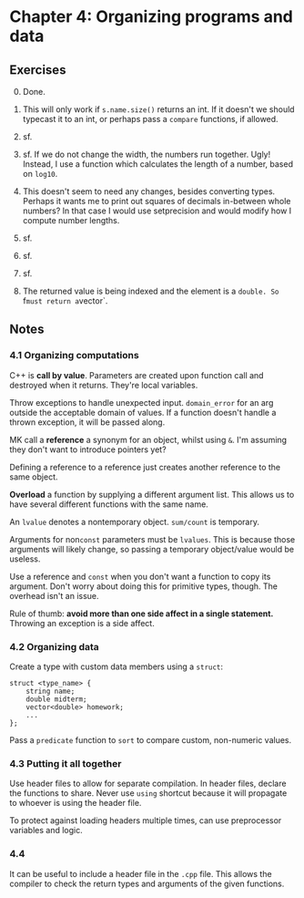 # Chapter 4: Organizing programs and data

## Exercises
0. Done.

1. This will only work if `s.name.size()` returns an int. If it doesn't we should typecast it to an int, or perhaps pass a `compare` functions, if allowed.

2. sf.

3. sf. If we do not change the width, the numbers run together. Ugly! Instead, I use a function which calculates the length of a number, based on `log10`.

4. This doesn't seem to need any changes, besides converting types. Perhaps it wants me to print out squares of decimals in-between whole numbers? In that case I would use setprecision and would modify how I compute number lengths.

5. sf.

6. sf.

7. sf.

8. The returned value is being indexed and the element is a `double. So `f` must return a `vector<double>`.


## Notes

### 4.1 Organizing computations
C++ is **call by value**.
Parameters are created upon function call and destroyed when it returns.
They're local variables.

Throw exceptions to handle unexpected input.
`domain_error` for an arg outside the acceptable domain of values.
If a function doesn't handle a thrown exception, it will be passed along.

MK call a **reference** a synonym for an object, whilst using `&`.
I'm assuming they don't want to introduce pointers yet?

Defining a reference to a reference just creates another reference to the same object.

**Overload** a function by supplying a different argument list.
This allows us to have several different functions with the same name.

An `lvalue` denotes a nontemporary object. `sum/count` is temporary.

Arguments for non`const` parameters must be `lvalues`.
This is because those arguments will likely change, so passing a temporary object/value would be useless.

Use a reference and `const` when you don't want a function to copy its argument.
Don't worry about doing this for primitive types, though.
The overhead isn't an issue.

Rule of thumb: **avoid more than one side affect in a single statement.**
Throwing an exception is a side affect.

### 4.2 Organizing data

Create a type with custom data members using a `struct`:

    struct <type_name> {
        string name;
        double midterm;
        vector<double> homework;
        ...
    };

Pass a `predicate` function to `sort` to compare custom, non-numeric values.


### 4.3 Putting it all together
Use header files to allow for separate compilation.
In header files, declare the functions to share.
Never use `using` shortcut because it will propagate to whoever is using the header file.

To protect against loading headers multiple times, can use preprocessor variables and logic.

### 4.4
It can be useful to include a header file in the `.cpp` file.
This allows the compiler to check the return types and arguments of the given functions.
